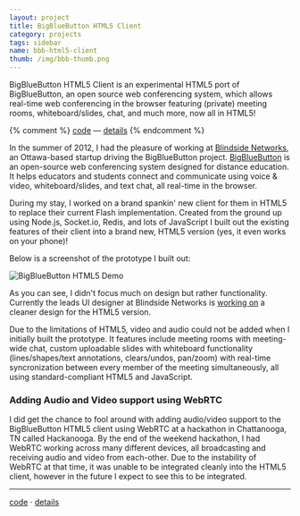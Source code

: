 ```yaml
---
layout: project
title: BigBlueButton HTML5 Client
category: projects
tags: sidebar
name: bbb-html5-client
thumb: /img/bbb-thumb.png
---
```


BigBlueButton HTML5 Client is an experimental HTML5 port of BigBlueButton, an open source web conferencing system, which allows real-time web conferencing in the browser featuring (private) meeting rooms, whiteboard/slides, chat, and much more, now all in HTML5!

{% comment %}
[code][client] &mdash; [details][details]
{% endcomment %}

<!-- end_excerpt -->

In the summer of 2012, I had the pleasure of working at [Blindside Networks][bsn], an Ottawa-based startup driving the BigBlueButton project. [BigBlueButton][bbb] is an open-source web conferencing system designed for distance education. It helps educators and students connect and communicate using voice & video, whiteboard/slides, and text chat, all real-time in the browser.

During my stay, I worked on a brand spankin' new client for them in HTML5 to replace their current Flash implementation. Created from the ground up using Node.js, Socket.io, Redis, and lots of JavaScript I built out the existing features of their client into a brand new, HTML5 version (yes, it even works on your phone)!

Below is a screenshot of the prototype I built out:

![BigBlueButton HTML5 Demo](/img/bbb-html5.png "BigBlueButton HTML5 Demo")

As you can see, I didn't focus much on design but rather functionality. Currently the leads UI designer at Blindside Networks is [working on](http://www.bigbluebutton.org/2012/12/28/revisiting-the-html-5-ui-design/) a cleaner design for the HTML5 version.

Due to the limitations of HTML5, video and audio could not be added when I initially built the prototype. It features include meeting rooms with meeting-wide chat, custom uploadable slides with whiteboard functionality (lines/shapes/text annotations, clears/undos, pan/zoom) with real-time syncronization between every member of the meeting simultaneously, all using standard-compliant HTML5 and JavaScript.

### Adding Audio and Video support using WebRTC

I did get the chance to fool around with adding audio/video support to the BigBlueButton HTML5 client using WebRTC at a hackathon in Chattanooga, TN called Hackanooga. By the end of the weekend hackathon, I had WebRTC working across many different devices, all broadcasting and receiving audio and video from each-other. Due to the instability of WebRTC at that time, it was unable to be integrated cleanly into the HTML5 client, however in the future I expect to see this to be integrated.

- - -

<!-- start_footer -->

[code][client] &sdot; [details][details]

[details]: /projects/bbb-html5-client
[client]: https://github.com/bigbluebutton/bigbluebutton/tree/master/labs/bbb-html5-client
[webrtc]: https://github.com/ryanseys/webrtc-test
[bbb]: http://www.bigbluebutton.org
[bsn]: http://www.blindsidenetworks.com/

